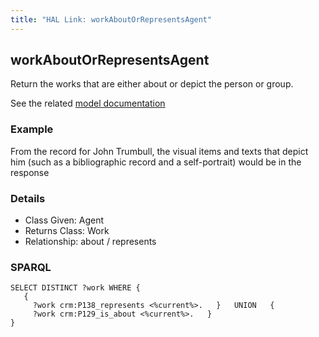 ```yaml
---
title: "HAL Link: workAboutOrRepresentsAgent"
---
```


## workAboutOrRepresentsAgent

Return the works that are either about or depict the person or group.

See the related [model documentation](/model/object/aboutness/#subject)

### Example

From the record for John Trumbull, the visual items and texts that depict him (such as a bibliographic record and a self-portrait) would be in the response


### Details

* Class Given: Agent
* Returns Class: Work
* Relationship: about / represents


### SPARQL
```
SELECT DISTINCT ?work WHERE {
   {
     ?work crm:P138_represents <%current%>.   }   UNION   {
     ?work crm:P129_is_about <%current%>.   }
}
```

